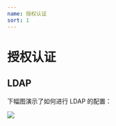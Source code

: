 ```yaml
---
name: 授权认证
sort: 1
---
```


# 授权认证

## LDAP

下幅图演示了如何进行 LDAP 的配置：

![](/docs/images/ldap_example.png)